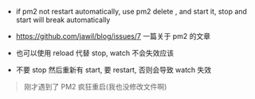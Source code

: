 * if pm2 not restart automatically, use pm2 delete , and start it, stop and start will break automatically


* https://github.com/jawil/blog/issues/7 一篇关于 pm2 的文章

* 也可以使用 reload 代替 stop, watch 不会失效应该

* 不要 stop 然后重新有 start, 要 restart, 否则会导致 watch 失效

> 刚才遇到了 PM2 疯狂重启(我也没修改文件啊)